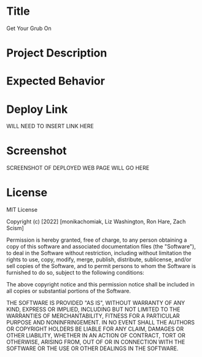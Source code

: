 # Title

Get Your Grub On

# Project Description

<!-- This portfolio is intended to provide potential employers with more information about me. There are 4 sections total in this portfolio: First, an About Me section which details who I am. Second, a Projects section, which showcases my work throughout this bootcamp. Thirdly, a section that will link to my resume. Lastly, a section including my contact information.  -->

# Expected Behavior

<!-- When a user opens the page, they will see a navigation bar on the right side of the header that displays 4 links: About Me, Projects, Resume, and Contact Me. When clicking on any one of these links, the UI will direct them to that section of the page.

When a user views the page, they will find that the HTML elements meet accessibility standards and fall in sequential order.

When a user views the page, they will be able to click on the image of my Run Buddy project and be redirected to that website.

When a user views the page, they will find my contact information at the bottom. If they click on my email address, they will be prompted to their designated email serve to send me a message. -->

# Deploy Link

WILL NEED TO INSERT LINK HERE

# Screenshot

SCREENSHOT OF DEPLOYED WEB PAGE WILL GO HERE

# License

MIT License

Copyright (c) [2022] [monikachomiak, Liz Washington, Ron Hare, Zach Scism]

Permission is hereby granted, free of charge, to any person obtaining a copy of this software and associated documentation files (the "Software"), to deal in the Software without restriction, including without limitation the rights to use, copy, modify, merge, publish, distribute, sublicense, and/or sell copies of the Software, and to permit persons to whom the Software is furnished to do so, subject to the following conditions:

The above copyright notice and this permission notice shall be included in all copies or substantial portions of the Software.

THE SOFTWARE IS PROVIDED "AS IS", WITHOUT WARRANTY OF ANY KIND, EXPRESS OR IMPLIED, INCLUDING BUT NOT LIMITED TO THE WARRANTIES OF MERCHANTABILITY, FITNESS FOR A PARTICULAR PURPOSE AND NONINFRINGEMENT. IN NO EVENT SHALL THE AUTHORS OR COPYRIGHT HOLDERS BE LIABLE FOR ANY CLAIM, DAMAGES OR OTHER LIABILITY, WHETHER IN AN ACTION OF CONTRACT, TORT OR OTHERWISE, ARISING FROM, OUT OF OR IN CONNECTION WITH THE SOFTWARE OR THE USE OR OTHER DEALINGS IN THE SOFTWARE.